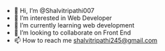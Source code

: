 - 👋 Hi, I’m @Shalvitripathi007
- 👀 I’m interested in Web Developer
- 🌱 I’m currently learning web development
- 💞️ I’m looking to collaborate on Front End
- 📫 How to reach me shalvitripathi245@gmail.com

<!---
Shalvitripathi007/Shalvitripathi007 is a ✨ special ✨ repository because its `README.md` (this file) appears on your GitHub profile.
You can click the Preview link to take a look at your changes.
--->
